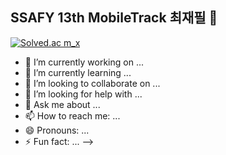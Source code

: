 ## SSAFY 13th MobileTrack 최재필 👋
[![Solved.ac m_x](http://mazassumnida.wtf/api/v2/generate_badge?boj=m_x)](https://solved.ac/m_x)

- 🔭 I’m currently working on ...
- 🌱 I’m currently learning ...
- 👯 I’m looking to collaborate on ...
- 🤔 I’m looking for help with ...
- 💬 Ask me about ...
- 📫 How to reach me: ...
- 😄 Pronouns: ...
- ⚡ Fun fact: ...
-->
